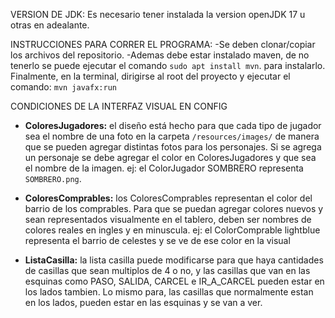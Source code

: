 VERSION DE JDK: Es necesario tener instalada la version openJDK 17 u otras en adealante.

INSTRUCCIONES PARA CORRER EL PROGRAMA:
-Se deben clonar/copiar los archivos del repositorio.
-Ademas debe estar instalado maven, de no tenerlo se puede ejecutar el comando
`sudo apt install mvn`. para instalarlo.
Finalmente, en la terminal, dirigirse al root del proyecto y ejecutar el comando: `mvn javafx:run`

CONDICIONES DE LA INTERFAZ VISUAL EN CONFIG

- **ColoresJugadores:** el diseño está hecho para que cada tipo de jugador sea el nombre de una foto en la carpeta `/resources/images/` de manera que se pueden agregar distintas fotos para los personajes. 
Si se agrega un personaje se debe agregar el color en ColoresJugadores y que sea el nombre de la imagen. ej: el ColorJugador SOMBRERO representa `SOMBRERO.png`.

+ **ColoresComprables:** los ColoresComprables representan el color del barrio de los comprables. Para que se puedan agregar colores nuevos y sean representados visualmente en el tablero,
deben ser nombres de colores reales en ingles y en minuscula. ej: el ColorComprable lightblue representa el barrio de celestes y se ve de ese color en la visual

+ **ListaCasilla:** la lista casilla puede modificarse para que haya cantidades de casillas que sean multiplos de 4 o no, y las casillas que van en las esquinas como PASO, SALIDA, CARCEL e IR_A_CARCEL pueden 
estar en los lados tambien. Lo mismo para, las casillas que normalmente estan en los lados, pueden estar en las esquinas y se van a ver.
